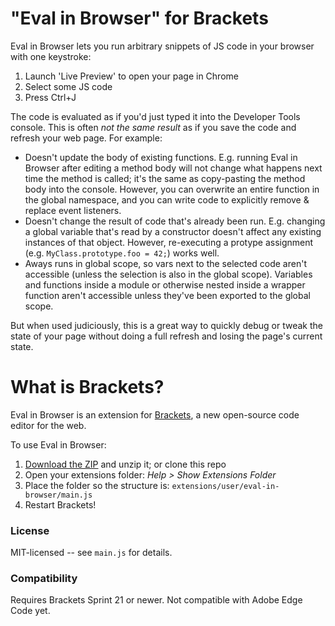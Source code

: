"Eval in Browser" for Brackets
==============================
Eval in Browser lets you run arbitrary snippets of JS code in your browser with one keystroke:

1. Launch 'Live Preview' to open your page in Chrome
2. Select some JS code
3. Press Ctrl+J

The code is evaluated as if you'd just typed it into the Developer Tools console. This is often _not the same result_ as if you
save the code and refresh your web page. For example:

* Doesn't update the body of existing functions. E.g. running Eval in Browser after editing a method body will not change what
  happens next time the method is called; it's the same as copy-pasting the method body into the console. However, you can
  overwrite an entire function in the global namespace, and you can write code to explicitly remove & replace event listeners.
* Doesn't change the result of code that's already been run. E.g. changing a global variable that's read by a constructor doesn't
  affect any existing instances of that object. However, re-executing a protype assignment (e.g. `MyClass.prototype.foo = 42;`)
  works well.
* Aways runs in global scope, so vars next to the selected code aren't accessible (unless the selection is also in the global
  scope). Variables and functions inside a module or otherwise nested inside a wrapper function aren't accessible unless they've
  been exported to the global scope.

But when used judiciously, this is a great way to quickly debug or tweak the state of your page without doing a full refresh and
losing the page's current state.

What is Brackets?
=================
Eval in Browser is an extension for [Brackets](https://github.com/adobe/brackets/), a new open-source code editor for the web.

To use Eval in Browser:

1. [Download the ZIP](https://github.com/peterflynn/eval-in-browser/archive/master.zip) and unzip it; or clone this repo
2. Open your extensions folder: _Help > Show Extensions Folder_
3. Place the folder so the structure is: `extensions/user/eval-in-browser/main.js`
4. Restart Brackets!


### License
MIT-licensed -- see `main.js` for details.

### Compatibility
Requires Brackets Sprint 21 or newer. Not compatible with Adobe Edge Code yet.